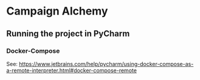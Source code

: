 # Campaign Alchemy

## Running the project in PyCharm

### Docker-Compose
See: https://www.jetbrains.com/help/pycharm/using-docker-compose-as-a-remote-interpreter.html#docker-compose-remote
